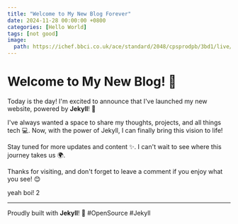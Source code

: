 ```yaml
---
title: "Welcome to My New Blog Forever"
date: 2024-11-28 00:00:00 +0800
categories: [Hello World]
tags: [not good]
image: 
  path: https://ichef.bbci.co.uk/ace/standard/2048/cpsprodpb/3bd1/live/d983c500-6f90-11ef-a0dd-1771b36c4a17.jpg
---
```


# Welcome to My New Blog! 🎉

Today is the day! I'm excited to announce that I've launched my new website, powered by **Jekyll**! 🚀

I've always wanted a space to share my thoughts, projects, and all things tech 💻. Now, with the power of Jekyll, I can finally bring this vision to life!

Stay tuned for more updates and content ✨. I can't wait to see where this journey takes us 🌍.

Thanks for visiting, and don't forget to leave a comment if you enjoy what you see! 😊

yeah boi! 2

---

Proudly built with **Jekyll**! 💪 #OpenSource #Jekyll
